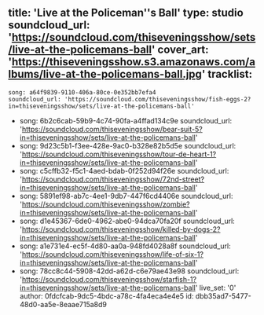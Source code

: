 title: 'Live at the Policeman''s Ball'
type: studio
soundcloud_url: 'https://soundcloud.com/thiseveningsshow/sets/live-at-the-policemans-ball'
cover_art: 'https://thiseveningsshow.s3.amazonaws.com/albums/live-at-the-policemans-ball.jpg'
tracklist:
  -
    song: a64f9839-9110-406a-80ce-0e352bb7efa4
    soundcloud_url: 'https://soundcloud.com/thiseveningsshow/fish-eggs-2?in=thiseveningsshow/sets/live-at-the-policemans-ball'
  -
    song: 6b2c6cab-59b9-4c74-90fa-a4ffad134c9e
    soundcloud_url: 'https://soundcloud.com/thiseveningsshow/bear-suit-5?in=thiseveningsshow/sets/live-at-the-policemans-ball'
  -
    song: 9d23c5b1-f3ee-428e-9ac0-b328e82b5d5e
    soundcloud_url: 'https://soundcloud.com/thiseveningsshow/tour-de-heart-1?in=thiseveningsshow/sets/live-at-the-policemans-ball'
  -
    song: c5cffb32-f5c1-4aed-bdab-0f252d94f26e
    soundcloud_url: 'https://soundcloud.com/thiseveningsshow/72nd-street?in=thiseveningsshow/sets/live-at-the-policemans-ball'
  -
    song: 5891ef98-ab7c-4ee1-9db7-447f6cd4406e
    soundcloud_url: 'https://soundcloud.com/thiseveningsshow/zombie?in=thiseveningsshow/sets/live-at-the-policemans-ball'
  -
    song: d1e45367-6de0-4962-abe0-94dca70fa20f
    soundcloud_url: 'https://soundcloud.com/thiseveningsshow/killed-by-dogs-2?in=thiseveningsshow/sets/live-at-the-policemans-ball'
  -
    song: a1e731e4-ec5f-4d80-aa0a-948fd4028a8f
    soundcloud_url: 'https://soundcloud.com/thiseveningsshow/life-of-six-1?in=thiseveningsshow/sets/live-at-the-policemans-ball'
  -
    song: 78cc8c44-5908-42dd-a62d-c6e79ae43e98
    soundcloud_url: 'https://soundcloud.com/thiseveningsshow/starfish-1?in=thiseveningsshow/sets/live-at-the-policemans-ball'
live_set: '0'
author: 0fdcfcab-9dc5-4bdc-a78c-4fa4eca4e4e5
id: dbb35ad7-5477-48d0-aa5e-8eaae715a8d9
